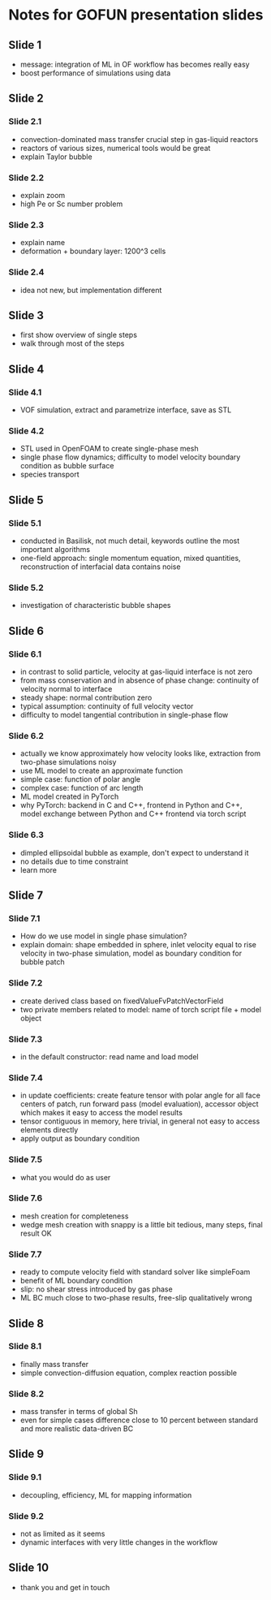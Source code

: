 # Notes for GOFUN presentation slides

## Slide 1
- message: integration of ML in OF workflow has becomes really easy
- boost performance of simulations using data


## Slide 2

### Slide 2.1
- convection-dominated mass transfer crucial step in gas-liquid reactors
- reactors of various sizes, numerical tools would be great
- explain Taylor bubble

### Slide 2.2
- explain zoom
- high Pe or Sc number problem

### Slide 2.3
- explain name
- deformation + boundary layer: 1200^3 cells

### Slide 2.4
- idea not new, but implementation different

## Slide 3
- first show overview of single steps
- walk through most of the steps


## Slide 4

### Slide 4.1
- VOF simulation, extract and parametrize interface, save as STL

### Slide 4.2
- STL used in OpenFOAM to create single-phase mesh
- single phase flow dynamics; difficulty to model velocity boundary condition as bubble surface
- species transport


## Slide 5

### Slide 5.1
- conducted in Basilisk, not much detail, keywords outline the most important algorithms
- one-field approach: single momentum equation, mixed quantities, reconstruction of interfacial data contains noise

### Slide 5.2
- investigation of characteristic bubble shapes


## Slide 6

### Slide 6.1
- in contrast to solid particle, velocity at gas-liquid interface is not zero
- from mass conservation and in absence of phase change: continuity of velocity normal to interface
- steady shape: normal contribution zero
- typical assumption: continuity of full velocity vector
- difficulty to model tangential contribution in single-phase flow

### Slide 6.2
- actually we know approximately how velocity looks like, extraction from two-phase simulations noisy
- use ML model to create an approximate function
- simple case: function of polar angle
- complex case: function of arc length
- ML model created in PyTorch
- why PyTorch: backend in C and C++, frontend in Python and C++, model exchange between Python and C++ frontend via torch script

### Slide 6.3
- dimpled ellipsoidal bubble as example, don't expect to understand it
- no details due to time constraint
- learn more

## Slide 7

### Slide 7.1
- How do we use model in single phase simulation?
- explain domain: shape embedded in sphere, inlet velocity equal to rise velocity in two-phase simulation, model as boundary condition for bubble patch

### Slide 7.2
- create derived class based on fixedValueFvPatchVectorField
- two private members related to model: name of torch script file + model object

### Slide 7.3
- in the default constructor: read name and load model

### Slide 7.4
- in update coefficients: create feature tensor with polar angle for all face centers of patch, run forward pass (model evaluation), accessor object which makes it easy to access the model results
- tensor contiguous in memory, here trivial, in general not easy to access elements directly
- apply output as boundary condition

### Slide 7.5
- what you would do as user

### Slide 7.6
- mesh creation for completeness
- wedge mesh creation with snappy is a little bit tedious, many steps, final result OK

### Slide 7.7
- ready to compute velocity field with standard solver like simpleFoam
- benefit of ML boundary condition
- slip: no shear stress introduced by gas phase
- ML BC much close to two-phase results, free-slip qualitatively wrong


## Slide 8

### Slide 8.1
- finally mass transfer
- simple convection-diffusion equation, complex reaction possible

### Slide 8.2
- mass transfer in terms of global Sh
- even for simple cases difference close to 10 percent between standard and more realistic data-driven BC


## Slide 9

### Slide 9.1
- decoupling, efficiency, ML for mapping information

### Slide 9.2
- not as limited as it seems
- dynamic interfaces with very little changes in the workflow

## Slide 10
- thank you and get in touch